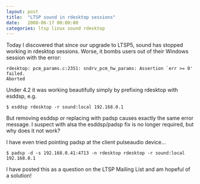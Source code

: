 ```yaml
---
layout: post
title:  "LTSP sound in rdesktop sessions"
date:   2008-06-17 00:00:00
categories: ltsp linux sound rdesktop
---
```


Today I discovered that since our upgrade to LTSP5, sound has stopped working in rdesktop sessions.  Worse, it bombs users out of their Windows session with the error:

    rdesktop: pcm_params.c:2351: sndrv_pcm_hw_params: Assertion `err >= 0' failed.
    Aborted

Under 4.2 it was working beautifully simply by prefixing rdesktop with esddsp, 
e.g.

    $ esddsp rdesktop -r sound:local 192.168.0.1

But removing esddsp or replacing with padsp causes exactly the same error 
message.  I suspect with alsa the esddsp/padsp fix is no longer required, but 
why does it not work?

I have even tried pointing padsp at the client pulseaudio device...

    $ padsp -d -s 192.168.0.41:4713 -n rdesktop rdesktop -r sound:local 192.168.0.1

I have posted this as a question on the LTSP Mailing List and am hopeful of a solution!

